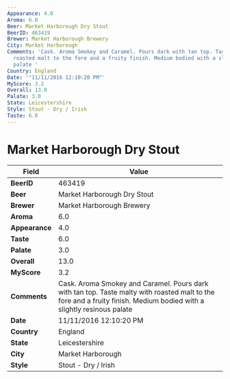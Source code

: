```yaml
---
Appearance: 4.0
Aroma: 6.0
Beer: Market Harborough Dry Stout
BeerID: 463419
Brewer: Market Harborough Brewery
City: Market Harborough
Comments: 'Cask. Aroma Smokey and Caramel. Pours dark with tan top. Taste malty with
  roasted malt to the fore and a fruity finish. Medium bodied with a slightly resinous
  palate '
Country: England
Date: '"11/11/2016 12:10:20 PM"'
MyScore: 3.2
Overall: 13.0
Palate: 3.0
State: Leicestershire
Style: Stout - Dry / Irish
Taste: 6.0
---
```


# Market Harborough Dry Stout

| Field         | Value |
|---------------|-------|
| **BeerID** | 463419 |
| **Beer** | Market Harborough Dry Stout |
| **Brewer** | Market Harborough Brewery |
| **Aroma** | 6.0 |
| **Appearance** | 4.0 |
| **Taste** | 6.0 |
| **Palate** | 3.0 |
| **Overall** | 13.0 |
| **MyScore** | 3.2 |
| **Comments** | Cask. Aroma Smokey and Caramel. Pours dark with tan top. Taste malty with roasted malt to the fore and a fruity finish. Medium bodied with a slightly resinous palate  |
| **Date** | 11/11/2016 12:10:20 PM |
| **Country** | England |
| **State** | Leicestershire |
| **City** | Market Harborough |
| **Style** | Stout - Dry / Irish |
